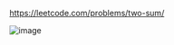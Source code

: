 https://leetcode.com/problems/two-sum/

![image](https://user-images.githubusercontent.com/58954869/118295539-997e9c00-b4f9-11eb-9afd-a39bed1718a6.png)
